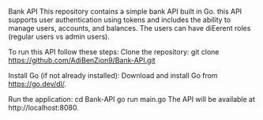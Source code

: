 Bank API
This repository contains a simple bank API built in Go.
this API supports user authentication using tokens and includes the ability to manage users, accounts, and balances.
The users can have diEerent roles (regular users vs admin users).

To run this API follow these steps:
Clone the repository:
git clone https://github.com/AdiBenZion9/Bank-API.git

Install Go (if not already installed):
Download and install Go from https://go.dev/dl/.

Run the application:
cd Bank-API
go run main.go
The API will be available at http://localhost:8080.
